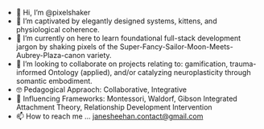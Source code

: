 - 👋 Hi, I’m @pixelshaker
- 👀 I’m captivated by elegantly designed systems, kittens, and physiological coherence. 
- 🌱 I’m currently on here to learn foundational full-stack development jargon by shaking pixels of the Super-Fancy-Sailor-Moon-Meets-Aubrey-Plaza-canon variety.  
- 💞️ I’m looking to collaborate on projects relating to: gamification, trauma-informed Ontology (applied), and/or catalyzing neuroplasticity through somantic embodiment. 
- 🤓 Pedagogical Appraoch: Collaborative, Integrative 
- 👾 Influencing Frameworks: Montessori, Waldorf, Gibson Integrated Attachment Theory, Relationship Development Intervention
- 📫 How to reach me ... janesheehan.contact@gmail.com

<!---
pixelshaker/pixelshaker is a ✨ special ✨ repository because its `README.md` (this file) appears on your GitHub profile.
You can click the Preview link to take a look at your changes.
--->
